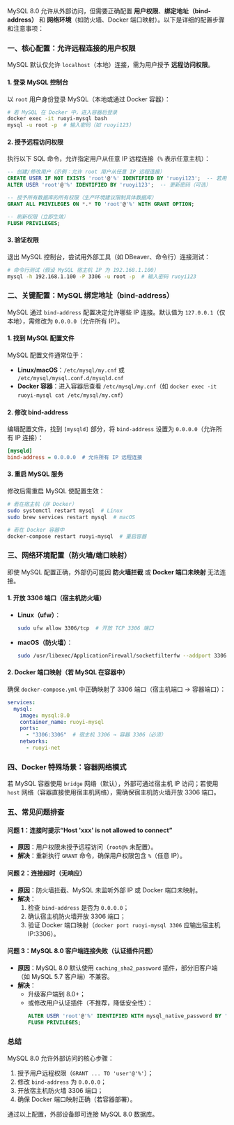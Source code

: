 MySQL 8.0 允许从外部访问，但需要正确配置 **用户权限**、**绑定地址（bind-address）** 和 **网络环境**（如防火墙、Docker 端口映射）。以下是详细的配置步骤和注意事项：


### **一、核心配置：允许远程连接的用户权限**
MySQL 默认仅允许 `localhost`（本地）连接，需为用户授予 **远程访问权限**。


#### **1. 登录 MySQL 控制台**
以 `root` 用户身份登录 MySQL（本地或通过 Docker 容器）：  
```bash
# 若 MySQL 在 Docker 中，进入容器后登录
docker exec -it ruoyi-mysql bash
mysql -u root -p  # 输入密码（如 ruoyi123）
```


#### **2. 授予远程访问权限**
执行以下 SQL 命令，允许指定用户从任意 IP 远程连接（`%` 表示任意主机）：  
```sql
-- 创建/修改用户（示例：允许 root 用户从任意 IP 远程连接）
CREATE USER IF NOT EXISTS 'root'@'%' IDENTIFIED BY 'ruoyi123';  -- 若用户已存在，跳过此步
ALTER USER 'root'@'%' IDENTIFIED BY 'ruoyi123';  -- 更新密码（可选）

-- 授予所有数据库的所有权限（生产环境建议限制具体数据库）
GRANT ALL PRIVILEGES ON *.* TO 'root'@'%' WITH GRANT OPTION;

-- 刷新权限（立即生效）
FLUSH PRIVILEGES;
```


#### **3. 验证权限**
退出 MySQL 控制台，尝试用外部工具（如 DBeaver、命令行）连接测试：  
```bash
# 命令行测试（假设 MySQL 宿主机 IP 为 192.168.1.100）
mysql -h 192.168.1.100 -P 3306 -u root -p  # 输入密码 ruoyi123
```


### **二、关键配置：MySQL 绑定地址（bind-address）**
MySQL 通过 `bind-address` 配置决定允许哪些 IP 连接。默认值为 `127.0.0.1`（仅本地），需修改为 `0.0.0.0`（允许所有 IP）。


#### **1. 找到 MySQL 配置文件**
MySQL 配置文件通常位于：  
- **Linux/macOS**：`/etc/mysql/my.cnf` 或 `/etc/mysql/mysql.conf.d/mysqld.cnf`  
- **Docker 容器**：进入容器后查看 `/etc/mysql/my.cnf`（如 `docker exec -it ruoyi-mysql cat /etc/mysql/my.cnf`）  


#### **2. 修改 bind-address**
编辑配置文件，找到 `[mysqld]` 部分，将 `bind-address` 设置为 `0.0.0.0`（允许所有 IP 连接）：  
```ini
[mysqld]
bind-address = 0.0.0.0  # 允许所有 IP 远程连接
```


#### **3. 重启 MySQL 服务**
修改后需重启 MySQL 使配置生效：  
```bash
# 若在宿主机（非 Docker）
sudo systemctl restart mysql  # Linux
sudo brew services restart mysql  # macOS

# 若在 Docker 容器中
docker-compose restart ruoyi-mysql  # 重启容器
```


### **三、网络环境配置（防火墙/端口映射）**
即使 MySQL 配置正确，外部仍可能因 **防火墙拦截** 或 **Docker 端口未映射** 无法连接。


#### **1. 开放 3306 端口（宿主机防火墙）**
- **Linux（ufw）**：  
  ```bash
  sudo ufw allow 3306/tcp  # 开放 TCP 3306 端口
  ```
- **macOS（防火墙）**：  
  ```bash
  sudo /usr/libexec/ApplicationFirewall/socketfilterfw --addport 3306/tcp  # 开放端口
  ```


#### **2. Docker 端口映射（若 MySQL 在容器中）**
确保 `docker-compose.yml` 中正确映射了 3306 端口（宿主机端口 → 容器端口）：  
```yaml
services:
  mysql:
    image: mysql:8.0
    container_name: ruoyi-mysql
    ports:
      - "3306:3306"  # 宿主机 3306 → 容器 3306（必须）
    networks:
      - ruoyi-net
```


### **四、Docker 特殊场景：容器网络模式**
若 MySQL 容器使用 `bridge` 网络（默认），外部可通过宿主机 IP 访问；若使用 `host` 网络（容器直接使用宿主机网络），需确保宿主机防火墙开放 3306 端口。


### **五、常见问题排查**
#### **问题 1：连接时提示“Host 'xxx' is not allowed to connect”**  
- **原因**：用户权限未授予远程访问（`root@%` 未配置）。  
- **解决**：重新执行 `GRANT` 命令，确保用户权限包含 `%`（任意 IP）。  


#### **问题 2：连接超时（无响应）**  
- **原因**：防火墙拦截、MySQL 未监听外部 IP 或 Docker 端口未映射。  
- **解决**：  
  1. 检查 `bind-address` 是否为 `0.0.0.0`；  
  2. 确认宿主机防火墙开放 3306 端口；  
  3. 验证 Docker 端口映射（`docker port ruoyi-mysql 3306` 应输出宿主机 IP:3306）。  


#### **问题 3：MySQL 8.0 客户端连接失败（认证插件问题）**  
- **原因**：MySQL 8.0 默认使用 `caching_sha2_password` 插件，部分旧客户端（如 MySQL 5.7 客户端）不兼容。  
- **解决**：  
  - 升级客户端到 8.0+；  
  - 或修改用户认证插件（不推荐，降低安全性）：  
    ```sql
    ALTER USER 'root'@'%' IDENTIFIED WITH mysql_native_password BY 'ruoyi123';
    FLUSH PRIVILEGES;
    ```


### **总结**
MySQL 8.0 允许外部访问的核心步骤：  
1. 授予用户远程权限（`GRANT ... TO 'user'@'%'`）；  
2. 修改 `bind-address` 为 `0.0.0.0`；  
3. 开放宿主机防火墙 3306 端口；  
4. 确保 Docker 端口映射正确（若容器部署）。  

通过以上配置，外部设备即可连接 MySQL 8.0 数据库。